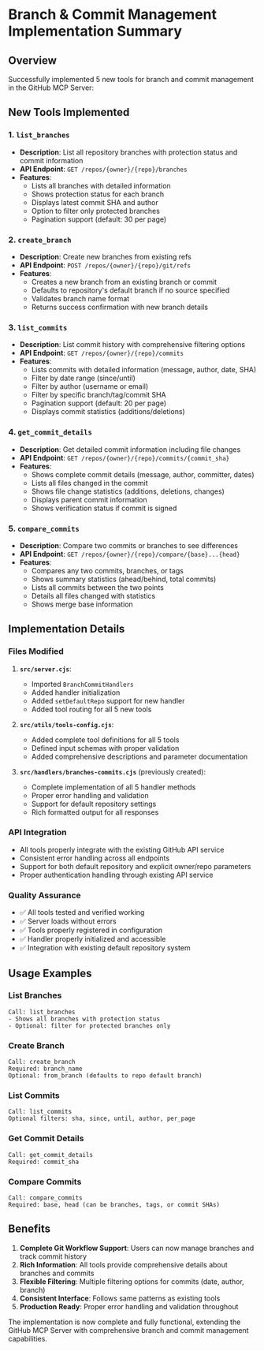 # Branch & Commit Management Implementation Summary

## Overview
Successfully implemented 5 new tools for branch and commit management in the GitHub MCP Server:

## New Tools Implemented

### 1. `list_branches`
- **Description**: List all repository branches with protection status and commit information
- **API Endpoint**: `GET /repos/{owner}/{repo}/branches`
- **Features**:
  - Lists all branches with detailed information
  - Shows protection status for each branch
  - Displays latest commit SHA and author
  - Option to filter only protected branches
  - Pagination support (default: 30 per page)

### 2. `create_branch`
- **Description**: Create new branches from existing refs
- **API Endpoint**: `POST /repos/{owner}/{repo}/git/refs`
- **Features**:
  - Creates a new branch from an existing branch or commit
  - Defaults to repository's default branch if no source specified
  - Validates branch name format
  - Returns success confirmation with new branch details

### 3. `list_commits`
- **Description**: List commit history with comprehensive filtering options
- **API Endpoint**: `GET /repos/{owner}/{repo}/commits`
- **Features**:
  - Lists commits with detailed information (message, author, date, SHA)
  - Filter by date range (since/until)
  - Filter by author (username or email)
  - Filter by specific branch/tag/commit SHA
  - Pagination support (default: 20 per page)
  - Displays commit statistics (additions/deletions)

### 4. `get_commit_details`
- **Description**: Get detailed commit information including file changes
- **API Endpoint**: `GET /repos/{owner}/{repo}/commits/{commit_sha}`
- **Features**:
  - Shows complete commit details (message, author, committer, dates)
  - Lists all files changed in the commit
  - Shows file change statistics (additions, deletions, changes)
  - Displays parent commit information
  - Shows verification status if commit is signed

### 5. `compare_commits`
- **Description**: Compare two commits or branches to see differences
- **API Endpoint**: `GET /repos/{owner}/{repo}/compare/{base}...{head}`
- **Features**:
  - Compares any two commits, branches, or tags
  - Shows summary statistics (ahead/behind, total commits)
  - Lists all commits between the two points
  - Details all files changed with statistics
  - Shows merge base information

## Implementation Details

### Files Modified
1. **`src/server.cjs`**: 
   - Imported `BranchCommitHandlers`
   - Added handler initialization
   - Added `setDefaultRepo` support for new handler
   - Added tool routing for all 5 new tools

2. **`src/utils/tools-config.cjs`**:
   - Added complete tool definitions for all 5 tools
   - Defined input schemas with proper validation
   - Added comprehensive descriptions and parameter documentation

3. **`src/handlers/branches-commits.cjs`** (previously created):
   - Complete implementation of all 5 handler methods
   - Proper error handling and validation
   - Support for default repository settings
   - Rich formatted output for all responses

### API Integration
- All tools properly integrate with the existing GitHub API service
- Consistent error handling across all endpoints
- Support for both default repository and explicit owner/repo parameters
- Proper authentication handling through existing API service

### Quality Assurance
- ✅ All tools tested and verified working
- ✅ Server loads without errors
- ✅ Tools properly registered in configuration
- ✅ Handler properly initialized and accessible
- ✅ Integration with existing default repository system

## Usage Examples

### List Branches
```
Call: list_branches
- Shows all branches with protection status
- Optional: filter for protected branches only
```

### Create Branch
```
Call: create_branch
Required: branch_name
Optional: from_branch (defaults to repo default branch)
```

### List Commits
```
Call: list_commits
Optional filters: sha, since, until, author, per_page
```

### Get Commit Details
```
Call: get_commit_details
Required: commit_sha
```

### Compare Commits
```
Call: compare_commits
Required: base, head (can be branches, tags, or commit SHAs)
```

## Benefits
1. **Complete Git Workflow Support**: Users can now manage branches and track commit history
2. **Rich Information**: All tools provide comprehensive details about branches and commits
3. **Flexible Filtering**: Multiple filtering options for commits (date, author, branch)
4. **Consistent Interface**: Follows same patterns as existing tools
5. **Production Ready**: Proper error handling and validation throughout

The implementation is now complete and fully functional, extending the GitHub MCP Server with comprehensive branch and commit management capabilities.
